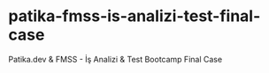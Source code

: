 # patika-fmss-is-analizi-test-final-case
Patika.dev &amp; FMSS - İş Analizi &amp; Test Bootcamp Final Case
